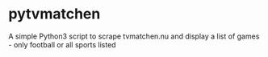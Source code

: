 # pytvmatchen
A simple Python3 script to scrape tvmatchen.nu and display a list of games - only football or all sports listed
